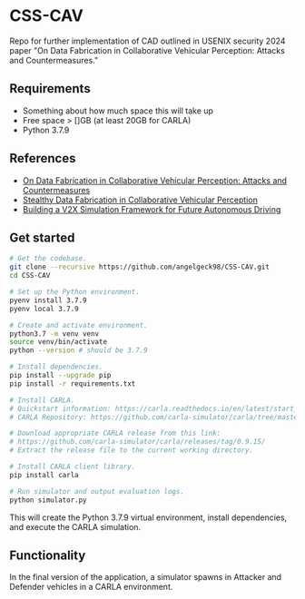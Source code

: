 # CSS-CAV
Repo for further implementation of CAD outlined in USENIX security 2024 paper "On Data Fabrication in Collaborative Vehicular Perception: Attacks and Countermeasures." 

## Requirements

- Something about how much space this will take up 
- Free space > []GB (at least 20GB for CARLA)
- Python 3.7.9 

## References

- [On Data Fabrication in Collaborative Vehicular Perception: Attacks and Countermeasures](https://paperswithcode.com/paper/on-data-fabrication-in-collaborative)
- [Stealthy Data Fabrication in Collaborative Vehicular Perception](https://dl.acm.org/doi/10.1145/3690134.3694822)
- [Building a V2X Simulation Framework for Future Autonomous Driving](https://ieeexplore.ieee.org/document/8892860)

## Get started

```bash
# Get the codebase.
git clone --recursive https://github.com/angelgeck98/CSS-CAV.git
cd CSS-CAV

# Set up the Python environment.
pyenv install 3.7.9
pyenv local 3.7.9

# Create and activate environment.
python3.7 -m venv venv
source venv/bin/activate
python --version # should be 3.7.9

# Install dependencies.
pip install --upgrade pip
pip install -r requirements.txt

# Install CARLA.
# Quickstart information: https://carla.readthedocs.io/en/latest/start_quickstart/
# CARLA Repository: https://github.com/carla-simulator/carla/tree/master?tab=readme-ov-file

# Download appropriate CARLA release from this link: 
# https://github.com/carla-simulator/carla/releases/tag/0.9.15/
# Extract the release file to the current working directory.

# Install CARLA client library.
pip install carla

# Run simulator and output evaluation logs.
python simulator.py
```
This will create the Python 3.7.9 virtual environment, install dependencies, and execute the CARLA simulation. 

## Functionality
In the final version of the application, a simulator spawns in Attacker and Defender vehicles in a CARLA environment. 